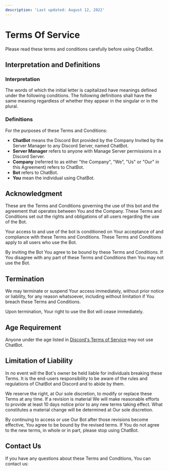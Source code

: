 ```yaml
---
description: 'Last updated: August 12, 2022'
---
```


# Terms Of Service

Please read these terms and conditions carefully before using ChatBot.

## Interpretation and Definitions

### Interpretation

The words of which the initial letter is capitalized have meanings defined under the following conditions. The following definitions shall have the same meaning regardless of whether they appear in the singular or in the plural.

### Definitions

For the purposes of these Terms and Conditions:

* **ChatBot** means the Discord Bot provided by the Company Invited by the Server Manager to any Discord Server, named ChatBot.
* **Server Manager** refers to anyone with Manage Server permissions in a Discord Server.
* **Company** (referred to as either "the Company", "We", "Us" or "Our" in this Agreement) refers to ChatBot.
* **Bot** refers to ChatBot.
* **You** mean the individual using ChatBot.

## Acknowledgment

These are the Terms and Conditions governing the use of this bot and the agreement that operates between You and the Company. These Terms and Conditions set out the rights and obligations of all users regarding the use of the Bot.

Your access to and use of the bot is conditioned on Your acceptance of and compliance with these Terms and Conditions. These Terms and Conditions apply to all users who use the Bot.

By inviting the Bot You agree to be bound by these Terms and Conditions. If You disagree with any part of these Terms and Conditions then You may not use the Bot.

## Termination

We may terminate or suspend Your access immediately, without prior notice or liability, for any reason whatsoever, including without limitation if You breach these Terms and Conditions.

Upon termination, Your right to use the Bot will cease immediately.

## Age Requirement

Anyone under the age listed in [Discord's Terms of Service](https://discord.com/terms) may not use ChatBot.

## Limitation of Liability

In no event will the Bot's owner be held liable for individuals breaking these Terms. It is the end-users responsibility to be aware of the rules and regulations of ChatBot and Discord and to abide by them.

We reserve the right, at Our sole discretion, to modify or replace these Terms at any time. If a revision is material We will make reasonable efforts to provide at least 10 days notice prior to any new terms taking effect. What constitutes a material change will be determined at Our sole discretion.

By continuing to access or use Our Bot after those revisions become effective, You agree to be bound by the revised terms. If You do not agree to the new terms, in whole or in part, please stop using ChatBot.

## Contact Us

If you have any questions about these Terms and Conditions, You can contact us:
